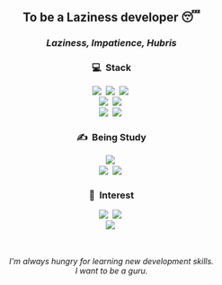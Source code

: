 <h2 align="center">To be a Laziness developer 😴</h2>

<h3 align="center">
  <i>Laziness, Impatience, Hubris</i>
</h3>

<h3 align="center">💻&nbsp&nbspStack</h3>

<p align="center">
  <img src="https://img.shields.io/badge/Swift-EE4A39?style=flat-square&logo=Swift&logoColor=white"/></a>&nbsp
  <img src="https://img.shields.io/badge/iOS-000000?style=flat-square&logo=Apple&logoColor=white"/></a>&nbsp
  <img src="https://img.shields.io/badge/ReactiveX-B7178C?style=flat-square&logo=ReactiveX&logoColor=white"/></a>&nbsp
  <br/>
  <img src="https://img.shields.io/badge/Fastlane-OOF200?style=flat-square&logo=Fastlane&logoColor=white"/></a>&nbsp
  <img src="https://img.shields.io/badge/GitHub Actions-2088FF?style=flat-square&logo=GithubActions&logoColor=white"/></a>&nbsp
  <br/>
  <img src="https://img.shields.io/badge/TypeScript-3178C6?style=flat-square&logo=TypeScript&logoColor=white"/></a>&nbsp
  <img src="https://img.shields.io/badge/Node.js-339933?style=flat-square&logo=Node.js&logoColor=white"/></a>&nbsp
</p>

<h3 align="center">✍️&nbsp&nbspBeing Study</h3>

<p align="center">
  <img src="https://img.shields.io/badge/Terraform-7B42BC?style=flat-square&logo=Terraform&logoColor=white"/></a>&nbsp
  <br/>
  <img src="https://img.shields.io/badge/Linux-FCC624?style=flat-square&logo=Linux&logoColor=black"/></a>&nbsp  
  <img src="https://img.shields.io/badge/Rust-000000?style=flat-square&logo=Rust&logoColor=white"/></a>&nbsp
</p>

<h3 align="center">🤩&nbsp&nbspInterest</h3>

<p align="center">
  <img src="https://img.shields.io/badge/Deno-000000?style=flat-square&logo=Deno&logoColor=white"/></a>&nbsp
  <img src="https://img.shields.io/badge/LLVM-262D3A?style=flat-square&logo=LLVM&logoColor=white"/></a>&nbsp
  <br>
  <img src="https://img.shields.io/badge/Flutter-02569B?style=flat-square&logo=Flutter&logoColor=white"/></a>&nbsp
</p>
<br/>

<p align="center"> 
<i>I'm always hungry for learning new development skills.</i>
<br/>
<i>I want to be a guru.</i>
</p>
